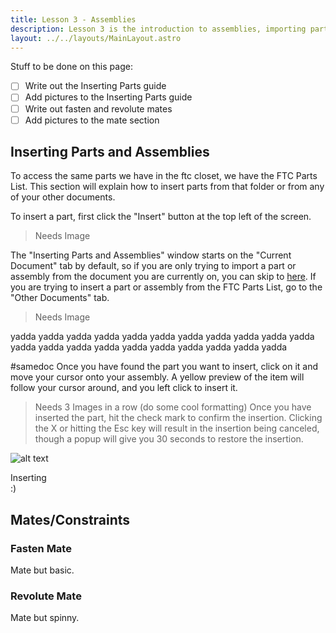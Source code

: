 ```yaml
---
title: Lesson 3 - Assemblies
description: Lesson 3 is the introduction to assemblies, importing parts, and basic mates.
layout: ../../layouts/MainLayout.astro
---
```

Stuff to be done on this page:
-[ ] Write out the Inserting Parts guide
-[ ] Add pictures to the Inserting Parts guide
-[ ] Write out fasten and revolute mates
-[ ] Add pictures to the mate section

## Inserting Parts and Assemblies
To access the same parts we have in the ftc closet, we have the FTC Parts List. This section will explain how to insert parts from that folder or from any of your other documents.  

To insert a part, first click the "Insert" button at the top left of the screen.
> Needs Image

The "Inserting Parts and Assemblies" window starts on the "Current Document" tab by default, so if you are only trying to import a part or assembly from the document you are currently on, you can skip to [here](#samedoc). If you are trying to insert a part or assembly from the FTC Parts List, go to the "Other Documents" tab.
> Needs Image

yadda 
yadda
yadda
yadda 
yadda
yadda
yadda 
yadda
yadda
yadda 
yadda
yadda
yadda 
yadda
yadda
yadda 
yadda
yadda
yadda 
yadda
yadda

#samedoc Once you have found the part you want to insert, click on it and move your cursor onto your assembly. A yellow preview of the item will follow your cursor around, and you left click to insert it.
> Needs 3 Images          in          a         row  (do some cool formatting)
Once you have inserted the part, hit the check mark to confirm the insertion. Clicking the X or hitting the Esc key will result in the insertion being canceled, though a popup will give you 30 seconds to restore the insertion.

![alt text](src/images/mewhenthe.gif)

<summary> Inserting </summary>
  :)

## Mates/Constraints
### Fasten Mate
Mate but basic.

### Revolute Mate
Mate but spinny.
